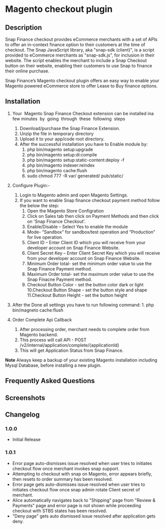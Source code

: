# Magento checkout plugin
## Description

Snap Finance checkout provides eCommerce merchants with a set of APIs to offer an in-context finance option to their customers at the time of checkout. 
The Snap JavaScript library, aka "snap-sdk (client)", is a script provided to eCommerce merchants as "snap-sdk.js", for inclusion in their website. The script enables the merchant to include a Snap Checkout button on their website, enabling their customers to use Snap to finance their online purchase.

Snap Finance’s Magento checkout plugin offers an easy way to enable your Magento powered eCommerce store to offer Lease to Buy finance options.

## Installation

1. Your​ ​ Magento​ ​Snap Finance Checkout extension​ can​ ​be​ ​installed​ ​in​ a few 
minutes​ ​ by​ ​ going​ ​ through​ ​ these​ ​ following​ ​ steps
    1. Download/purchase the Snap Finance Extension.
    2. Unzip the file in temporary directory
    3. Upload it to your app/code root directory.
    4. After the successful installation you have to Enable module by:
    	1. php bin/magento setup:upgrade
    	2. php bin/magento setup:di:compile
    	3. php bin/magento setup:static-content:deploy -f
    	4. php bin/magento indexer:reindex
    	5. php bin/magento cache:flush
    	6. sudo chmod 777 -R var/ generated/ pub/static/

2. Configure Plugin:- 
	1. Login to Magento admin and open Magento Settings. 
   	2. If you want to enable Snap finance checkout payment method follow the below the step:
	      1. Open the Magento Store Configration
	      2. Click on Sales tab then click on Payment Methods and then click on 'Snap Finance Checkout'.
		  3. Enable/Disable – Select Yes to enable the module
		  4. Mode-  “Sandbox” for sandbox/test operation and “Production” for live operation.
		  5. Client ID – Enter Client ID which you will receive from your developer account on Snap Finance Website.
	 	  6. Client Secret Key – Enter Client Secret Key which you will receive from your developer account on Snap Finance Website.
	 	  7. Minimum Order total- set the minimum order value to use the Snap Finance Payment method.
	 	  8. Maximum Order total- set the maximum order value to use the Snap Finacne Payment method.
	 	  9. Checkout Button Color - set the button color dark or light
		  10.Checkout Button Shape  - set the button style and shape
		  11.Checkout Button Height - set the button height 


3. After the Done all settings you have to run following command:
    	1. php bin/magneto cache:flush	

4. Order Complete Api Callback 
	1. After processing order, merchant needs to complete order from Magento backend.
	2. This process will call API - POST /v2/internal/application/complete/{applicationId}
	3. This will get Application Status from Snap Finance.
	
**Note** Always keep a backup of your existing Magento installation including Mysql Database, before installing a new plugin.

## Frequently Asked Questions

## Screenshots

## Changelog
### 1.0.0
* Initial Release

### 1.0.1
* Error page auto-dismisses issue resolved when user tries to initiates checkout flow once merchant invokes snap support.
* Attempting to checkout with snap on Magento, error appears briefly, then resets to order summary has been resolved.
* Error page gets auto-dismisses issue resolved when user tries to initiates checkout flow once snap admin rotate Client secret of merchant.
* Alice automatically navigates back to "Shipping" page from "Review & Payments" page and error page is not shown while proceeding checkout with STBS states has been resolved.
* "Deny page" gets auto dismissed issue resolved after application gets deny.
